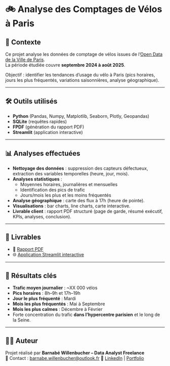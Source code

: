 # 🚲 Analyse des Comptages de Vélos à Paris

## 📌 Contexte
Ce projet analyse les données de comptage de vélos issues de l’[Open Data de la Ville de Paris](https://opendata.paris.fr/explore/dataset/comptage-velo-donnees-compteurs/).  
La période étudiée couvre **septembre 2024 à août 2025**.

Objectif : identifier les tendances d’usage du vélo à Paris (pics horaires, jours les plus fréquentés, variations saisonnières, analyse géographique).

---

## 🛠️ Outils utilisés
- **Python** (Pandas, Numpy, Matplotlib, Seaborn, Plotly, Geopandas)
- **SQLite** (requêtes rapides)
- **FPDF** (génération du rapport PDF)
- **Streamlit** (application interactive)

---

## 📊 Analyses effectuées
- **Nettoyage des données** : suppression des capteurs défectueux, extraction des variables temporelles (heure, jour, mois).
- **Analyses statistiques** :
  - Moyennes horaires, journalières et mensuelles
  - Identification des pics de trafic
  - Jours/mois les plus et les moins fréquentés
- **Analyse géographique** : carte des flux à 17h (heure de pointe).
- **Visualisations** : bar charts, line charts, carte interactive.
- **Livrable client** : rapport PDF structuré (page de garde, résumé exécutif, KPIs, analyses, conclusion).

---

## 📑 Livrables
- 📘 [Rapport PDF](./rapport_velo.pdf)  
- 🌐 [Application Streamlit interactive](https://testappvelo-3tskhjcmgulxgj47aa4rnp.streamlit.app/)  

---

## 🚀 Résultats clés
- **Trafic moyen journalier** : ~XX 000 vélos  
- **Pics horaires** : 8h–9h et 17h–19h  
- **Jour le plus fréquenté** : Mardi  
- **Mois les plus fréquentés** : Mai à Septembre  
- **Mois les plus calmes** : Décembre à Février  
- Forte concentration du trafic **dans l’hypercentre parisien** et le long de la Seine.

---

## 👨‍💻 Auteur
Projet réalisé par **Barnabé Willenbucher – Data Analyst Freelance**  
📧 Contact : barnabe.willenbucher@outlook.fr 
💼 [LinkedIn](https://www.linkedin.com/) | [Portfolio](https://monportfolio.com)  
